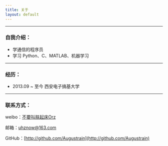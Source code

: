 ```yaml
---
title: 关于
layout: default
---
```


---

### 自我介绍：

* 学通信的程序员
* 学习 Python、C、MATLAB、机器学习

---
### 经历：

* 2013.09 ~ 至今 西安电子搞基大学

----

### 联系方式：

weibo：[不要叫朕起床Orz](http://weibo.com/p/1005052330502705/home?from=page_100505&mod=TAB&is_all=1#place)

邮箱：uhznow@163.com

GitHub：[http://github.com/Augustrain](http://github.com/Augustrain)
